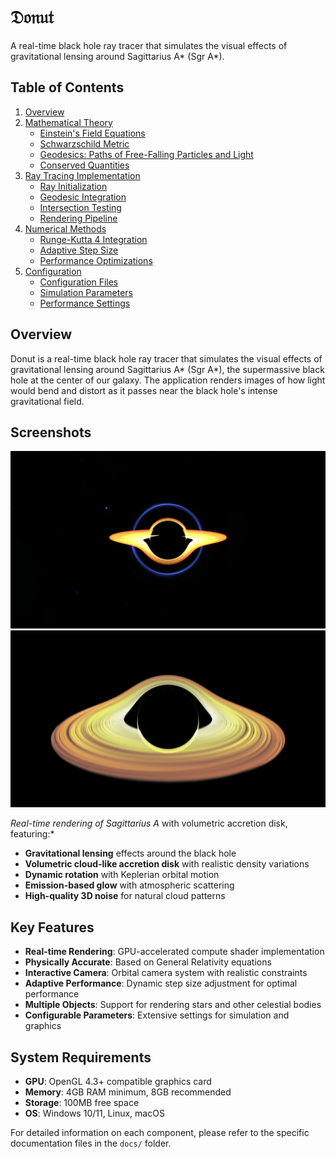 # 𝔇𝔬𝔫𝔲𝔱

A real-time black hole ray tracer that simulates the visual effects of gravitational lensing around Sagittarius A* (Sgr A*).

## Table of Contents

1. [Overview](#overview)
2. [Mathematical Theory](docs/mathematical-theory.md)
   - [Einstein's Field Equations](docs/mathematical-theory.md#einsteins-field-equations)
   - [Schwarzschild Metric](docs/mathematical-theory.md#schwarzschild-metric)
   - [Geodesics: Paths of Free-Falling Particles and Light](docs/mathematical-theory.md#geodesics-paths-of-free-falling-particles-and-light)
   - [Conserved Quantities](docs/mathematical-theory.md#conserved-quantities)
3. [Ray Tracing Implementation](docs/ray-tracing-implementation.md)
   - [Ray Initialization](docs/ray-tracing-implementation.md#1-ray-initialization)
   - [Geodesic Integration](docs/ray-tracing-implementation.md#2-geodesic-integration)
   - [Intersection Testing](docs/ray-tracing-implementation.md#3-intersection-testing)
   - [Rendering Pipeline](docs/ray-tracing-implementation.md#4-rendering)
4. [Numerical Methods](docs/numerical-methods.md)
   - [Runge-Kutta 4 Integration](docs/numerical-methods.md#runge-kutta-4-rk4-integration--explained)
   - [Adaptive Step Size](docs/numerical-methods.md#adaptive-step-size)
   - [Performance Optimizations](docs/numerical-methods.md#performance-optimizations)
5. [Configuration](docs/configuration.md)
   - [Configuration Files](docs/configuration.md#configuration-files)
   - [Simulation Parameters](docs/configuration.md#simulation-parameters)
   - [Performance Settings](docs/configuration.md#performance-settings)

## Overview

Donut is a real-time black hole ray tracer that simulates the visual effects of gravitational lensing around Sagittarius A* (Sgr A*), the supermassive black hole at the center of our galaxy. The application renders images of how light would bend and distort as it passes near the black hole's intense gravitational field.

## Screenshots

![Black Hole with Accretion Disk](Branding/Screenshot1.png)
![Black hole with HDRI](Branding/Screenshot2.png)

*Real-time rendering of Sagittarius A* with volumetric accretion disk, featuring:*
- **Gravitational lensing** effects around the black hole
- **Volumetric cloud-like accretion disk** with realistic density variations
- **Dynamic rotation** with Keplerian orbital motion
- **Emission-based glow** with atmospheric scattering
- **High-quality 3D noise** for natural cloud patterns

## Key Features

- **Real-time Rendering**: GPU-accelerated compute shader implementation
- **Physically Accurate**: Based on General Relativity equations
- **Interactive Camera**: Orbital camera system with realistic constraints
- **Adaptive Performance**: Dynamic step size adjustment for optimal performance
- **Multiple Objects**: Support for rendering stars and other celestial bodies
- **Configurable Parameters**: Extensive settings for simulation and graphics

## System Requirements

- **GPU**: OpenGL 4.3+ compatible graphics card
- **Memory**: 4GB RAM minimum, 8GB recommended
- **Storage**: 100MB free space
- **OS**: Windows 10/11, Linux, macOS

For detailed information on each component, please refer to the specific documentation files in the `docs/` folder.

